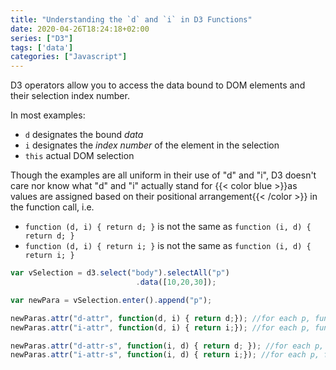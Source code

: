```yaml
---
title: "Understanding the `d` and `i` in D3 Functions"
date: 2020-04-26T18:24:18+02:00
series: ["D3"]
tags: ['data']
categories: ["Javascript"]
---
```


D3 operators allow you to access the data bound to DOM elements and their selection index number.

In most examples:
 - `d` designates the bound _data_
 - `i` designates the _index number_ of the element in the selection
 - `this` actual DOM selection

Though the examples are all uniform in their use of "d" and "i", D3 doesn't care nor know what "d" and "i" actually stand for {{< color blue >}}as values are assigned based on their positional arrangement{{< /color >}} in the function call, i.e.

- `function (d, i) { return d; }` is not the same as `function (i, d) { return d; }`
- `function (d, i) { return i; }` is not the same as `function (i, d) { return i; }`

```js
var vSelection = d3.select("body").selectAll("p")
							.data([10,20,30]);

var newPara = vSelection.enter().append("p");

newParas.attr("d-attr", function(d, i) { return d;}); //for each p, function assigns 10, 20, 30 as "d-attr"
newParas.attr("i-attr", function(d, i) { return i;}); //for each p, function assigns 0, 1, 2 as "i-attr"

newParas.attr("d-attr-s", function(i, d) { return d; }); //for each p, function assigns 0, 1, 2 as "d-attr-s"
newParas.attr("i-attr-s", function(i, d) { return i;}); //for each p, function assigns 10, 20, 30 as "i-attr-s"
```
